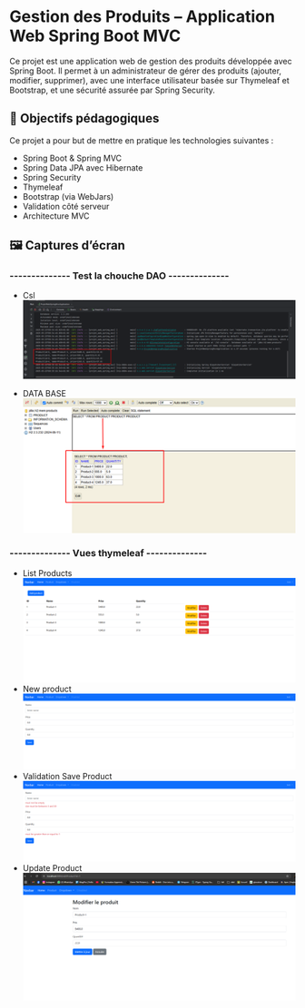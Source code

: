 # Gestion des Produits – Application Web Spring Boot MVC
<p>
Ce projet est une application web de gestion des produits développée avec Spring Boot.
Il permet à un administrateur de gérer des produits (ajouter, modifier, supprimer), avec une interface utilisateur basée sur Thymeleaf et Bootstrap, et une sécurité assurée par Spring Security.

</p>

## 🎯 Objectifs pédagogiques

<p>Ce projet a pour but de mettre en pratique les technologies suivantes :</p>
<ul>
    <li>Spring Boot & Spring MVC</li>
    <li>Spring Data JPA avec Hibernate</li>
    <li>Spring Security</li>
    <li>Thymeleaf</li>
    <li>Bootstrap (via WebJars)</li>
    <li>Validation côté serveur</li>
    <li>Architecture MVC</li>
</ul>

## 🖼️ Captures d’écran

### -------------- Test la chouche DAO --------------

- Csl
  <img src="images/test_DAO.png" alt="">

- DATA BASE
  <img src="images/data_H2.png" alt="H2_base">

###  -------------- Vues thymeleaf --------------

- List Products
  <img src="images/list_products.png">
- New product
  <img src="images/newProduct.png" alt="">
- Validation Save Product
  <img src="images/validation_product.png" alt="">
- Update Product
  <img src="images/UpdateProduct.png" alt="">
 




    


    



